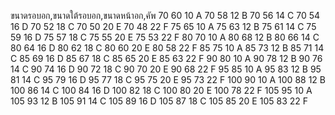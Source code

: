ขนาดรอบอก,ขนาดใต้รอบอก,ขนาดหน้าอก,คัพ
70 60 10 A
70 58 12 B
70 56 14 C
70 54 16 D
70 52 18 C
70 50 20 E
70 48 22 F
75 65 10 A
75 63 12 B
75 61 14 C
75 59 16 D
75 57 18 C
75 55 20 E
75 53 22 F
80 70 10 A
80 68 12 B
80 66 14 C
80 64 16 D
80 62 18 C
80 60 20 E
80 58 22 F
85 75 10 A
85 73 12 B
85 71 14 C
85 69 16 D
85 67 18 C
85 65 20 E
85 63 22 F
90 80 10 A
90 78 12 B
90 76 14 C
90 74 16 D
90 72 18 C
90 70 20 E
90 68 22 F
95 85 10 A
95 83 12 B
95 81 14 C
95 79 16 D
95 77 18 C
95 75 20 E
95 73 22 F
100 90 10 A
100 88 12 B
100 86 14 C
100 84 16 D
100 82 18 C
100 80 20 E
100 78 22 F
105 95 10 A
105 93 12 B
105 91 14 C
105 89 16 D
105 87 18 C
105 85 20 E
105 83 22 F
